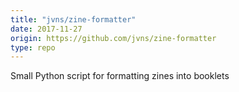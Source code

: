 ```yaml
---
title: "jvns/zine-formatter"
date: 2017-11-27
origin: https://github.com/jvns/zine-formatter
type: repo
---
```


Small Python script for formatting zines into booklets